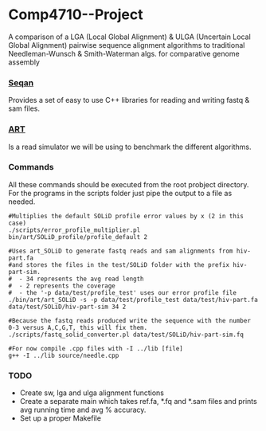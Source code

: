 Comp4710--Project
=================

A comparison of a LGA (Local Global Alignment) & ULGA (Uncertain Local Global Alignment) pairwise sequence alignment algorithms to traditional Needleman-Wunsch & Smith-Waterman algs. for comparative genome assembly

### [Seqan](http://www.seqan.de/) ###
Provides a set of easy to use C++ libraries for reading and writing fastq & sam files.

### [ART](http://www.niehs.nih.gov/research/resources/software/biostatistics/art/) ###
Is a read simulator we will be using to benchmark the different algorithms.


### Commands ###
All these commands should be executed from the root probject directory.
For the programs in the scripts folder just pipe the output to a file as needed.
```
#Multiplies the default SOLiD profile error values by x (2 in this case)
./scripts/error_profile_multiplier.pl bin/art/SOLiD_profile/profile_default 2

#Uses art_SOLiD to generate fastq reads and sam alignments from hiv-part.fa
#and stores the files in the test/SOLiD folder with the prefix hiv-part-sim.
#  - 34 represents the avg read length
#  - 2 represents the coverage
#  - the '-p data/test/profile_test' uses our error profile file
./bin/art/art_SOLiD -s -p data/test/profile_test data/test/hiv-part.fa data/test/SOLiD/hiv-part-sim 34 2

#Because the fastq reads produced write the sequence with the number 0-3 versus A,C,G,T, this will fix them.
./scripts/fastq_solid_converter.pl data/test/SOLiD/hiv-part-sim.fq

#For now compile .cpp files with -I ../lib [file]
g++ -I ../lib source/needle.cpp
```

### TODO ###
*   Create sw, lga and ulga alignment functions
*   Create a separate main which takes ref.fa, \*.fq and *.sam files and prints avg running time and avg % accuracy.
*   Set up a proper Makefile

